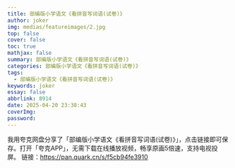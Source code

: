 ```yaml
---
title: 部编版小学语文《看拼音写词语(试卷)》
author: joker
img: medias/featureimages/2.jpg
top: false
cover: false
toc: true
mathjax: false
summary: 部编版小学语文《看拼音写词语(试卷)》
categories: 部编版小学语文《看拼音写词语(试卷)》
tags:
  - 部编版小学语文《看拼音写词语(试卷)》
keywords: joker
essay: false
abbrlink: 8914
date: 2025-04-20 23:38:43
coverImg:
password:
---
```


我用夸克网盘分享了「部编版小学语文《看拼音写词语(试卷)》」，点击链接即可保存。打开「夸克APP」，无需下载在线播放视频，畅享原画5倍速，支持电视投屏。
链接：https://pan.quark.cn/s/f5cb94fe3910
